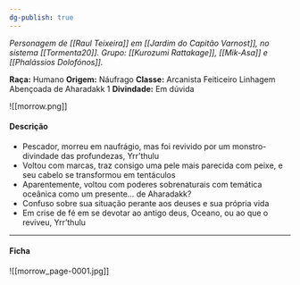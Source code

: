 ```yaml
---
dg-publish: true
---
```

*Personagem de [[Raul Teixeira]] em [[Jardim do Capitão Varnost]], no sistema [[Tormenta20]].*
*Grupo: [[Kurozumi Rattakage]], [[Mik-Asa]] e [[Phalássios Dolofónos]].*

**Raça:** Humano
**Origem:** Náufrago
**Classe:** Arcanista Feiticeiro Linhagem Abençoada de Aharadakk 1
**Divindade:** Em dúvida

![[morrow.png]]
#### Descrição
- Pescador, morreu em naufrágio, mas foi revivido por um monstro-divindade das profundezas, Yrr’thulu 
- Voltou com marcas, traz consigo uma pele mais parecida com peixe, e seu cabelo se transformou em tentáculos
- Aparentemente, voltou com poderes sobrenaturais com temática oceânica como um presente… de Aharadakk?
- Confuso sobre sua situação perante aos deuses e sua própria vida
- Em crise de fé em se devotar ao antigo deus, Oceano, ou ao que o reviveu, Yrr’thulu

---
#### Ficha
![[morrow_page-0001.jpg]]